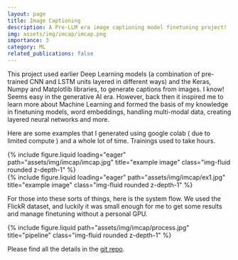 ```yaml
---
layout: page
title: Image Captioning
description: A Pre-LLM era image captioning model finetuning project!
img: assets/img/imcap/imcap.png
importance: 3
category: ML
related_publications: false
---
```


This project used earlier Deep Learning models (a combination of pre-trained CNN and LSTM units layered in different ways) and the Keras, Numpy and Matplotlib libraries, to generate captions from images. I know! Seems easy in the generative AI era. However, back then it inspired me to learn more about Machine Learning and formed the basis of my knowledge in finetuning models, word embeddings, handling multi-modal data, creating layered neural networks and more.

Here are some examples that I generated using google colab ( due to limited compute ) and a whole lot of time. Trainings used to take hours.

<div class="row">
    <div class="col-sm mt-3 mt-md-0">
        {% include figure.liquid loading="eager" path="assets/img/imcap/imcap.jpg" title="example image" class="img-fluid rounded z-depth-1" %}
    </div>
    <div class="col-sm mt-3 mt-md-0">
        {% include figure.liquid loading="eager" path="assets/img/imcap/ex1.jpg" title="example image" class="img-fluid rounded z-depth-1" %}
    </div>
</div>


For those into these sorts of things, here is the system flow. We used the FlickR dataset, and luckily it was small enough for me to get some results and manage finetuning without a personal GPU.
<br/>

<div class="row justify-content-sm-center">
    <div class="col-sm-8 mt-3 mt-md-0">
        {% include figure.liquid path="assets/img/imcap/process.jpg" title="pipeline" class="img-fluid rounded z-depth-1" %}
    </div>
</div>


Please find all the details in the <a href="https://github.com/gritsiem/imagecap">git repo</a>. 